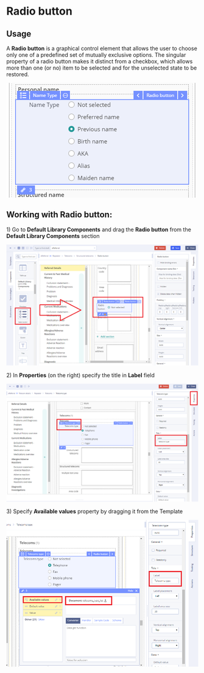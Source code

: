 # Radio button

## Usage <a id="Radiobutton-Usage"></a>

A **Radio button** is a graphical control element that allows the user to choose only one of a predefined set of mutually exclusive options. The singular property of a radio button makes it distinct from a checkbox, which allows more than one \(or no\) item to be selected and for the unselected state to be restored.

![](../.gitbook/assets/34840220.png)

## Working with Radio button: <a id="Radiobutton-WorkingwithRadiobutton:"></a>

1\) Go to **Default Library Components** and drag the **Radio button** from the **Default Library Components** section

![](../.gitbook/assets/34840239.png)

2\) In **Properties** \(on the right\) specify the title in **Label** field

![](../.gitbook/assets/34840569.png)

3\) Specify **Available values** property by dragging it from the Template  

![](../.gitbook/assets/34840300.png)

